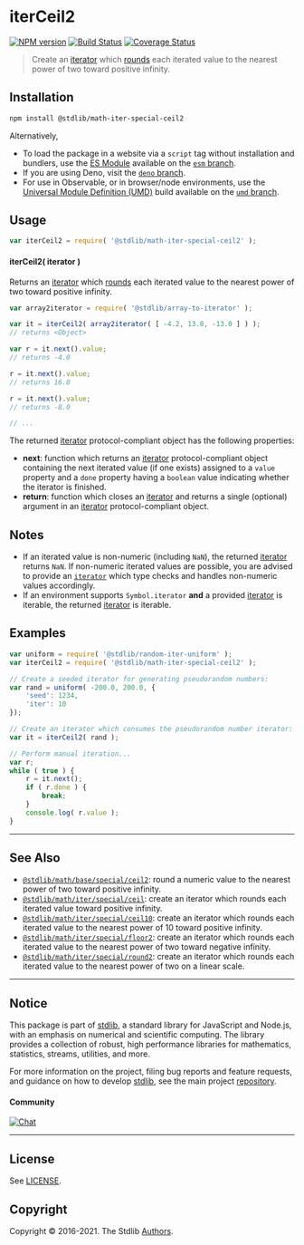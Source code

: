 <!--

@license Apache-2.0

Copyright (c) 2020 The Stdlib Authors.

Licensed under the Apache License, Version 2.0 (the "License");
you may not use this file except in compliance with the License.
You may obtain a copy of the License at

   http://www.apache.org/licenses/LICENSE-2.0

Unless required by applicable law or agreed to in writing, software
distributed under the License is distributed on an "AS IS" BASIS,
WITHOUT WARRANTIES OR CONDITIONS OF ANY KIND, either express or implied.
See the License for the specific language governing permissions and
limitations under the License.

-->

# iterCeil2

[![NPM version][npm-image]][npm-url] [![Build Status][test-image]][test-url] [![Coverage Status][coverage-image]][coverage-url] <!-- [![dependencies][dependencies-image]][dependencies-url] -->

> Create an [iterator][mdn-iterator-protocol] which [rounds][@stdlib/math/base/special/ceil2] each iterated value to the nearest power of two toward positive infinity.

<!-- Section to include introductory text. Make sure to keep an empty line after the intro `section` element and another before the `/section` close. -->

<section class="intro">

</section>

<!-- /.intro -->

<!-- Package usage documentation. -->

<section class="installation">

## Installation

```bash
npm install @stdlib/math-iter-special-ceil2
```

Alternatively,

-   To load the package in a website via a `script` tag without installation and bundlers, use the [ES Module][es-module] available on the [`esm` branch][esm-url].
-   If you are using Deno, visit the [`deno` branch][deno-url].
-   For use in Observable, or in browser/node environments, use the [Universal Module Definition (UMD)][umd] build available on the [`umd` branch][umd-url].

</section>

<section class="usage">

## Usage

```javascript
var iterCeil2 = require( '@stdlib/math-iter-special-ceil2' );
```

#### iterCeil2( iterator )

Returns an [iterator][mdn-iterator-protocol] which [rounds][@stdlib/math/base/special/ceil2] each iterated value to the nearest power of two toward positive infinity.

```javascript
var array2iterator = require( '@stdlib/array-to-iterator' );

var it = iterCeil2( array2iterator( [ -4.2, 13.0, -13.0 ] ) );
// returns <Object>

var r = it.next().value;
// returns -4.0

r = it.next().value;
// returns 16.0

r = it.next().value;
// returns -8.0

// ...
```

The returned [iterator][mdn-iterator-protocol] protocol-compliant object has the following properties:

-   **next**: function which returns an [iterator][mdn-iterator-protocol] protocol-compliant object containing the next iterated value (if one exists) assigned to a `value` property and a `done` property having a `boolean` value indicating whether the iterator is finished.
-   **return**: function which closes an [iterator][mdn-iterator-protocol] and returns a single (optional) argument in an [iterator][mdn-iterator-protocol] protocol-compliant object.

</section>

<!-- /.usage -->

<!-- Package usage notes. Make sure to keep an empty line after the `section` element and another before the `/section` close. -->

<section class="notes">

## Notes

-   If an iterated value is non-numeric (including `NaN`), the returned [iterator][mdn-iterator-protocol] returns `NaN`. If non-numeric iterated values are possible, you are advised to provide an [`iterator`][mdn-iterator-protocol] which type checks and handles non-numeric values accordingly.
-   If an environment supports `Symbol.iterator` **and** a provided [iterator][mdn-iterator-protocol] is iterable, the returned [iterator][mdn-iterator-protocol] is iterable.

</section>

<!-- /.notes -->

<!-- Package usage examples. -->

<section class="examples">

## Examples

<!-- eslint no-undef: "error" -->

```javascript
var uniform = require( '@stdlib/random-iter-uniform' );
var iterCeil2 = require( '@stdlib/math-iter-special-ceil2' );

// Create a seeded iterator for generating pseudorandom numbers:
var rand = uniform( -200.0, 200.0, {
    'seed': 1234,
    'iter': 10
});

// Create an iterator which consumes the pseudorandom number iterator:
var it = iterCeil2( rand );

// Perform manual iteration...
var r;
while ( true ) {
    r = it.next();
    if ( r.done ) {
        break;
    }
    console.log( r.value );
}
```

</section>

<!-- /.examples -->

<!-- Section to include cited references. If references are included, add a horizontal rule *before* the section. Make sure to keep an empty line after the `section` element and another before the `/section` close. -->

<section class="references">

</section>

<!-- /.references -->

<!-- Section for related `stdlib` packages. Do not manually edit this section, as it is automatically populated. -->

<section class="related">

* * *

## See Also

-   <span class="package-name">[`@stdlib/math/base/special/ceil2`][@stdlib/math/base/special/ceil2]</span><span class="delimiter">: </span><span class="description">round a numeric value to the nearest power of two toward positive infinity.</span>
-   <span class="package-name">[`@stdlib/math/iter/special/ceil`][@stdlib/math/iter/special/ceil]</span><span class="delimiter">: </span><span class="description">create an iterator which rounds each iterated value toward positive infinity.</span>
-   <span class="package-name">[`@stdlib/math/iter/special/ceil10`][@stdlib/math/iter/special/ceil10]</span><span class="delimiter">: </span><span class="description">create an iterator which rounds each iterated value to the nearest power of 10 toward positive infinity.</span>
-   <span class="package-name">[`@stdlib/math/iter/special/floor2`][@stdlib/math/iter/special/floor2]</span><span class="delimiter">: </span><span class="description">create an iterator which rounds each iterated value to the nearest power of two toward negative infinity.</span>
-   <span class="package-name">[`@stdlib/math/iter/special/round2`][@stdlib/math/iter/special/round2]</span><span class="delimiter">: </span><span class="description">create an iterator which rounds each iterated value to the nearest power of two on a linear scale.</span>

</section>

<!-- /.related -->

<!-- Section for all links. Make sure to keep an empty line after the `section` element and another before the `/section` close. -->


<section class="main-repo" >

* * *

## Notice

This package is part of [stdlib][stdlib], a standard library for JavaScript and Node.js, with an emphasis on numerical and scientific computing. The library provides a collection of robust, high performance libraries for mathematics, statistics, streams, utilities, and more.

For more information on the project, filing bug reports and feature requests, and guidance on how to develop [stdlib][stdlib], see the main project [repository][stdlib].

#### Community

[![Chat][chat-image]][chat-url]

---

## License

See [LICENSE][stdlib-license].


## Copyright

Copyright &copy; 2016-2021. The Stdlib [Authors][stdlib-authors].

</section>

<!-- /.stdlib -->

<!-- Section for all links. Make sure to keep an empty line after the `section` element and another before the `/section` close. -->

<section class="links">

[npm-image]: http://img.shields.io/npm/v/@stdlib/math-iter-special-ceil2.svg
[npm-url]: https://npmjs.org/package/@stdlib/math-iter-special-ceil2

[test-image]: https://github.com/stdlib-js/math-iter-special-ceil2/actions/workflows/test.yml/badge.svg
[test-url]: https://github.com/stdlib-js/math-iter-special-ceil2/actions/workflows/test.yml

[coverage-image]: https://img.shields.io/codecov/c/github/stdlib-js/math-iter-special-ceil2/main.svg
[coverage-url]: https://codecov.io/github/stdlib-js/math-iter-special-ceil2?branch=main

<!--

[dependencies-image]: https://img.shields.io/david/stdlib-js/math-iter-special-ceil2.svg
[dependencies-url]: https://david-dm.org/stdlib-js/math-iter-special-ceil2/main

-->

[umd]: https://github.com/umdjs/umd
[es-module]: https://developer.mozilla.org/en-US/docs/Web/JavaScript/Guide/Modules

[deno-url]: https://github.com/stdlib-js/math-iter-special-ceil2/tree/deno
[umd-url]: https://github.com/stdlib-js/math-iter-special-ceil2/tree/umd
[esm-url]: https://github.com/stdlib-js/math-iter-special-ceil2/tree/esm

[chat-image]: https://img.shields.io/gitter/room/stdlib-js/stdlib.svg
[chat-url]: https://gitter.im/stdlib-js/stdlib/

[stdlib]: https://github.com/stdlib-js/stdlib

[stdlib-authors]: https://github.com/stdlib-js/stdlib/graphs/contributors

[stdlib-license]: https://raw.githubusercontent.com/stdlib-js/math-iter-special-ceil2/main/LICENSE

[mdn-iterator-protocol]: https://developer.mozilla.org/en-US/docs/Web/JavaScript/Reference/Iteration_protocols#The_iterator_protocol

<!-- <related-links> -->

[@stdlib/math/base/special/ceil2]: https://github.com/stdlib-js/math-base-special-ceil2

[@stdlib/math/iter/special/ceil]: https://github.com/stdlib-js/math-iter-special-ceil

[@stdlib/math/iter/special/ceil10]: https://github.com/stdlib-js/math-iter-special-ceil10

[@stdlib/math/iter/special/floor2]: https://github.com/stdlib-js/math-iter-special-floor2

[@stdlib/math/iter/special/round2]: https://github.com/stdlib-js/math-iter-special-round2

<!-- </related-links> -->

</section>

<!-- /.links -->
